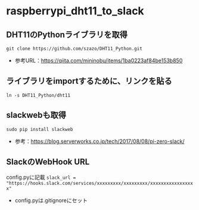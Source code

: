 # raspberrypi_dht11_to_slack

## DHT11のPythonライブラリを取得
`git clone https://github.com/szazo/DHT11_Python.git`
* 参考URL：https://qiita.com/mininobu/items/1ba0223af84be153b850

## ライブラリをimportするために、リンクを貼る
`ln -s DHT11_Python/dht11`

## slackwebも取得
`sudo pip install slackweb`
* 参考：https://blog.serverworks.co.jp/tech/2017/08/08/pi-zero-slack/

## SlackのWebHook URL
config.pyに記載
`slack_url = "https://hooks.slack.com/services/xxxxxxxxx/xxxxxxxxx/xxxxxxxxxxxxxxxxx"`
* config.pyは.gitignoreにセット

